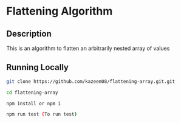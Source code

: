 # Flattening Algorithm

## Description
This is an algorithm to flatten an arbitrarily nested array of values

## Running Locally
```bash
git clone https://github.com/kazeem08/flattening-array.git.git

cd flattening-array

npm install or npm i

npm run test (To run test) 
```